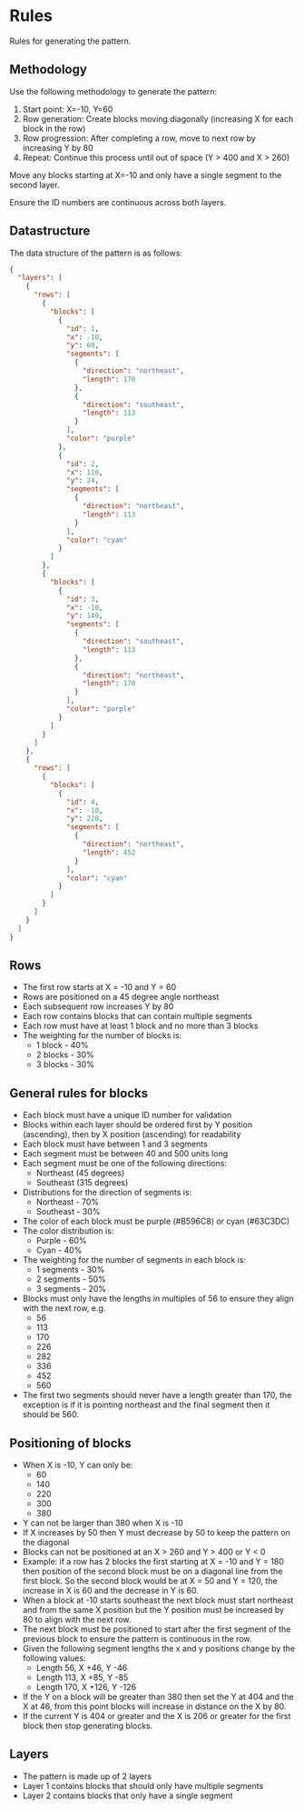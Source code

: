 # Rules
Rules for generating the pattern.

## Methodology
Use the following methodology to generate the pattern:
1. Start point: X=-10, Y=60
2. Row generation: Create blocks moving diagonally (increasing X for each block in the row)
3. Row progression: After completing a row, move to next row by increasing Y by 80
4. Repeat: Continue this process until out of space (Y > 400 and X > 260)

Move any blocks starting at X=-10 and only have a single segment to the second layer.

Ensure the ID numbers are continuous across both layers.

## Datastructure
The data structure of the pattern is as follows:
```json
{
  "layers": [
    {
      "rows": [
        {
          "blocks": [
            {
              "id": 1,
              "x": -10,
              "y": 60,
              "segments": [
                {
                  "direction": "northeast",
                  "length": 170
                },
                {
                  "direction": "southeast",
                  "length": 113
                }
              ],
              "color": "purple"
            },
            {
              "id": 2,
              "x": 116,
              "y": 24,
              "segments": [
                {
                  "direction": "northeast",
                  "length": 113
                }
              ],
              "color": "cyan"
            }
          ]
        },
        {
          "blocks": [
            {
              "id": 3,
              "x": -10,
              "y": 140,
              "segments": [
                {
                  "direction": "southeast",
                  "length": 113
                },
                {
                  "direction": "northeast",
                  "length": 170
                }
              ],
              "color": "purple"
            }
          ]
        }
      ]
    },
    {
      "rows": [
        {
          "blocks": [
            {
              "id": 4,
              "x": -10,
              "y": 220,
              "segments": [
                {
                  "direction": "northeast",
                  "length": 452
                }
              ],
              "color": "cyan"
            }
          ]
        }
      ]
    }
  ]
}
```

## Rows
* The first row starts at X = -10 and Y = 60
* Rows are positioned on a 45 degree angle northeast
* Each subsequent row increases Y by 80
* Each row contains blocks that can contain multiple segments
* Each row must have at least 1 block and no more than 3 blocks
* The weighting for the number of blocks is:
  * 1 block - 40%
  * 2 blocks - 30%
  * 3 blocks - 30%

## General rules for blocks
* Each block must have a unique ID number for validation
* Blocks within each layer should be ordered first by Y position (ascending), then by X position (ascending) for readability
* Each block must have between 1 and 3 segments
* Each segment must be between 40 and 500 units long
* Each segment must be one of the following directions:
  * Northeast (45 degrees)
  * Southeast (315 degrees)
* Distributions for the direction of segments is:
  * Northeast - 70%
  * Southeast - 30%
* The color of each block must be purple (#B596C8) or cyan (#63C3DC)
* The color distribution is:
  * Purple - 60%
  * Cyan - 40%
* The weighting for the number of segments in each block is:
  * 1 segments - 30%
  * 2 segments - 50%
  * 3 segments - 20%
* Blocks must only have the lengths in multiples of 56 to ensure they
  align with the next row, e.g.
  * 56
  * 113
  * 170
  * 226
  * 282
  * 336
  * 452
  * 560
* The first two segments should never have a length greater than 170, the exception
  is if it is pointing northeast and the final segment then it should be 560.

## Positioning of blocks
* When X is -10, Y can only be:
  * 60
  * 140
  * 220
  * 300
  * 380
* Y can not be larger than 380 when X is -10
* If X increases by 50 then Y must decrease by 50 to keep the pattern on the diagonal
* Blocks can not be positioned at an X > 260 and Y > 400 or Y < 0
* Example: if a row has 2 blocks the first starting at X = -10 and Y = 180 then position of
  the second block must be on a diagonal line from the first block. So the second block
  would be at X = 50 and Y = 120, the increase in X is 60 and the decrease in Y is 60.
* When a block at -10 starts southeast the next block must start northeast and from the same X
  position but the Y position must be increased by 80 to align with the next row.
* The next block must be positioned to start after the first segment of the previous block to ensure 
  the pattern is continuous in the row.
* Given the following segment lengths the x and y positions change by the following values:
  * Length 56, X +46, Y -46
  * Length 113, X +85, Y -85
  * Length 170, X +126, Y -126
* If the Y on a block will be greater than 380 then set the Y at 404 and the X at 46, from this 
  point blocks will increase in distance on the X by 80.
* If the current Y is 404 or greater and the X is 206 or greater for the first block then stop
  generating blocks.

## Layers
* The pattern is made up of 2 layers
* Layer 1 contains blocks that should only have multiple segments
* Layer 2 contains blocks that only have a single segment